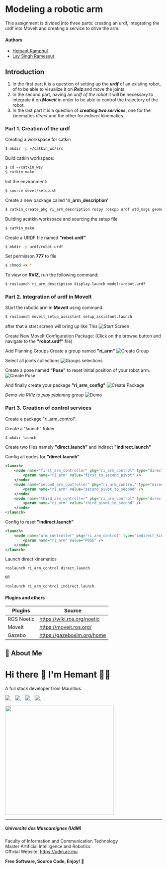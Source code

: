 # Modeling a robotic arm
This assignment is divided into three parts: creating an urdf, integrating the urdf into MoveIt and creating a service to drive the arm.

#### Authors

- [Hemant Ramphul](https://www.github.com/hemantramphul)
- [Lav Singh Ramessur](https://github.com/Lav-Singh/)



## Introduction 
1. In the first part it is a question of setting up the __*urdf*__ of an existing robot, of to be able to visualize it on __*Rviz*__ and move the joints.
2. In the second part, having an *urdf of the robot* it will be necessary to integrate it on __*Moveit*__ in order to be able to control the trajectory of the robot.
3. In the last part it is a question of __*creating two services*__, one for the kinematics *direct* and the other for *indirect* kinematics.

### Part 1. Creation of the urdf
Creating a workspace for catkin
```bash
$ mkdir -p ~/catkin_ws/src
```
Build catkin workspace:
```bash
$ cd ~/catkin_ws/
$ catkin_make
```
Init the environment:
```bash
$ source devel/setup.sh
```
Create a new package called **'ri_arm_description'**
```bash
$ catkin_create_pkg ri_arm_description rospy roscpp urdf std_msgs geometry_msgs sensor_msgs
```
Building acatkin workspace and sourcing the setup file
```bash
$ catkin_make
```
Create a URDF file named **"robot.urdf"**
```bash
$ mkdir -p urdf/robot.urdf
```
Set permisson **777** to file
```bash
$ chmod +x *
```
To view on **RVIZ**, run the following command: 
```bash
$ roslaunch ri_arm_description display.launch model:=robot.urdf
```

### Part 2. Integration of urdf in MoveIt
Start the robotic arm in **MoveIt** using command.
```bash
$ roslaunch moveit_setup_assistant setup_assistant.launch
```
after that a start screen will bring up like This
![Start Screen](contents/MoveIt_setup_assistant_launch.png)

Create New MoveIt Configuration Package: (Click on the browse button and navigate to the **"robot.urdf"** file)

Add Planning Groups
Create a group named **"ri_arm"**
![Create Group](contents/group.png)

Select all joints collections
![Groups selections](contents/groups.png)

Create a pose named **"Pose"** to reset initial position of your robot arm.
![Create Pose](contents/create_pose.png)

And finally create your package **"ri_arm_config"**
![Create Package](contents/create_pkg.png)

_Demo via RViz to play plainning group_
![Demo](https://github.com/hemantramphul/robotic_arm/assets/7212627/02d44ac3-0c2e-4c6d-8b6e-4561f5fe0eba)

### Part 3. Creation of control services
Create a package "ri_arm_control".

Create a "launch" folder
```bash
$ mkdir launch
```

Create two files namely **"direct.launch"** and indirect **"indirect.launch"**

Config all nodes for **"direct.launch"**
```xml
<launch>
	<node name="first_arm_controller" pkg="ri_arm_control" type="direct_kin_service.py">
		<param name="ri_arm" value="first_to_second_pivot" />
	</node>
	<node name="second_arm_controller" pkg="ri_arm_control" type="direct_kin_service.py">
		<param name="ri_arm" value="second_pivot_to_second" />
	</node>
	<node name="third_arm_controller" pkg="ri_arm_control" type="direct_kin_service.py">
		<param name="ri_arm" value="third_pivot_to_second" />
	</node>
</launch>
```

Config to reset **"indirect.launch"**
```xml
<launch>
	<node name="arm_controller" pkg="ri_arm_control" type="indirect_kin_service.py">
		<param name="ri_arm" value="POSE" />
	</node>
</launch>
```

Launch direct kinematics
```sh
roslaunch ri_arm_control direct.launch

OR

roslaunch ri_arm_control indirect.launch
```


#### Plugins and others

| Plugins             | Source                                                                 |
| ----------------- | ------------------------------------------------------------------ |
| ROS Noetic | https://wiki.ros.org/noetic |
| MoveIt | https://moveit.ros.org/ |
| Gazebo | https://gazebosim.org/home |

## 🚀 About Me
<h1>
  Hi there 👋 I'm Hemant 👨‍💻
</h1>

<p>
  A full stack developer from Mauritius. 
</p>

<p>  
  <a href="https://www.linkedin.com/in/hemantramphul/">
    <img src="https://img.shields.io/badge/LinkedIn-0077B5?style=for-the-badge&logo=linkedin&logoColor=white" />
  </a>&nbsp;&nbsp;
  <a href="https://github.com/hemantramphul/">
    <img src="https://img.shields.io/badge/GitHub-100000?style=for-the-badge&logo=github&logoColor=white" />        
  </a>&nbsp;&nbsp;
  <a href="https://stackoverflow.com/users/3537318/hemant-ramphul">
    <img src="https://img.shields.io/badge/Stack_Overflow-FE7A16?style=for-the-badge&logo=stack-overflow&logoColor=white" />        
  </a>&nbsp;&nbsp;  
  <a href="https://www.facebook.com/hramphul/">
    <img src="https://img.shields.io/badge/Facebook-1877F2?style=for-the-badge&logo=facebook&logoColor=white" />        
  </a>&nbsp;&nbsp;  
</p>

<p>
  <a href="#"><img src="https://github-readme-stats.vercel.app/api?username=hemantramphul&show_icons=true&count_private=true&theme=dark" width="350"></a>
</p>

___

##### Université des Mascareignes (UdM)
Faculty of Information and Communication Technology <br>
Master Artificial Intelligence and Robotics <br>
Official Website: https://udm.ac.mu <br>


**Free Software, Source Code, Enjoy!** 👋
